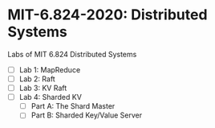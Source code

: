 # MIT-6.824-2020: Distributed Systems
Labs of MIT 6.824 Distributed Systems

- [ ] Lab 1: MapReduce
- [ ] Lab 2: Raft
- [ ] Lab 3: KV Raft
- [ ] Lab 4: Sharded KV
  - [ ] Part A: The Shard Master
  - [ ] Part B: Sharded Key/Value Server